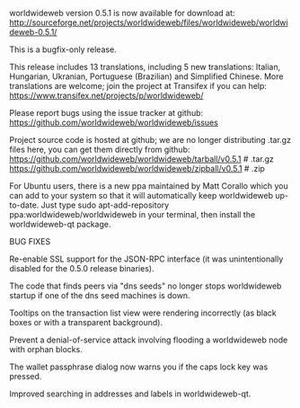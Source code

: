 worldwideweb version 0.5.1 is now available for download at:
http://sourceforge.net/projects/worldwideweb/files/worldwideweb/worldwideweb-0.5.1/

This is a bugfix-only release.

This release includes 13 translations, including 5 new translations:
Italian, Hungarian, Ukranian, Portuguese (Brazilian) and Simplified Chinese.
More translations are welcome; join the project at Transifex if you can help:
https://www.transifex.net/projects/p/worldwideweb/

Please report bugs using the issue tracker at github:
https://github.com/worldwideweb/worldwideweb/issues

Project source code is hosted at github; we are no longer
distributing .tar.gz files here, you can get them
directly from github:
https://github.com/worldwideweb/worldwideweb/tarball/v0.5.1  # .tar.gz
https://github.com/worldwideweb/worldwideweb/zipball/v0.5.1  # .zip

For Ubuntu users, there is a new ppa maintained by Matt Corallo which
you can add to your system so that it will automatically keep
worldwideweb up-to-date.  Just type
sudo apt-add-repository ppa:worldwideweb/worldwideweb
in your terminal, then install the worldwideweb-qt package.


BUG FIXES

Re-enable SSL support for the JSON-RPC interface (it was unintentionally
disabled for the 0.5.0 release binaries).

The code that finds peers via "dns seeds" no longer stops worldwideweb startup
if one of the dns seed machines is down.

Tooltips on the transaction list view were rendering incorrectly (as black boxes
or with a transparent background).

Prevent a denial-of-service attack involving flooding a worldwideweb node with
orphan blocks.

The wallet passphrase dialog now warns you if the caps lock key was pressed.

Improved searching in addresses and labels in worldwideweb-qt.
